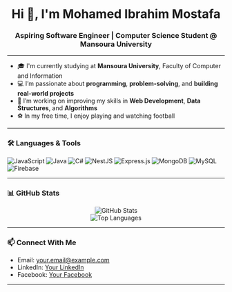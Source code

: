<h1 align="center">Hi 👋, I'm Mohamed Ibrahim Mostafa</h1>
<h3 align="center">Aspiring Software Engineer | Computer Science Student @ Mansoura University</h3>

---

- 🎓 I'm currently studying at **Mansoura University**, Faculty of Computer and Information  
- 💻 I’m passionate about **programming**, **problem-solving**, and **building real-world projects**
- 🚀 I’m working on improving my skills in **Web Development**, **Data Structures**, and **Algorithms**
- ⚽ In my free time, I enjoy playing and watching football

---

### 🛠️ Languages & Tools
![JavaScript](https://img.shields.io/badge/JavaScript-F7DF1E?style=for-the-badge&logo=javascript&logoColor=black)
![Java](https://img.shields.io/badge/Java-007396?style=for-the-badge&logo=java&logoColor=white)
![C#](https://img.shields.io/badge/C%23-239120?style=for-the-badge&logo=c-sharp&logoColor=white)
![NestJS](https://img.shields.io/badge/NestJS-E0234E?style=for-the-badge&logo=nestjs&logoColor=white)
![Express.js](https://img.shields.io/badge/Express.js-000000?style=for-the-badge&logo=express&logoColor=white)
![MongoDB](https://img.shields.io/badge/MongoDB-47A248?style=for-the-badge&logo=mongodb&logoColor=white)
![MySQL](https://img.shields.io/badge/MySQL-00758F?style=for-the-badge&logo=mysql&logoColor=white)
![Firebase](https://img.shields.io/badge/Firebase-FFCA28?style=for-the-badge&logo=firebase&logoColor=black)

---

### 📊 GitHub Stats

<p align="center">
  <img src="https://github-readme-stats.vercel.app/api?username=MoIbrahim2&show_icons=true&theme=tokyonight" alt="GitHub Stats" />
  <br />
  <img src="https://github-readme-stats.vercel.app/api/top-langs/?username=MoIbrahim2&layout=compact&theme=tokyonight" alt="Top Languages" />
</p>

---

### 📫 Connect With Me

- Email: your.email@example.com  
- LinkedIn: [Your LinkedIn](https://www.linkedin.com/in/mohamed-ibrahim-mostafa-106720278/)
- Facebook: [Your Facebook](https://www.facebook.com/mohamed.ibrahim.hassan.975326)
---

<!-- You can also add a quote or fun fact here if you like -->
